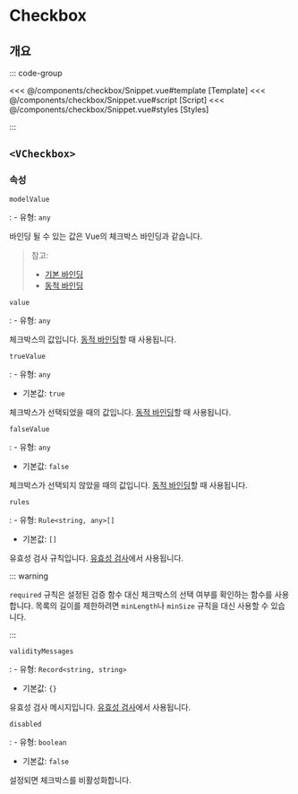 <script setup lang="ts">
import Snippet from "./Snippet.vue";
</script>

# Checkbox

## 개요

<VComponentPreview>
  <Snippet />
</VComponentPreview>

::: code-group

<<< @/components/checkbox/Snippet.vue#template [Template]
<<< @/components/checkbox/Snippet.vue#script [Script]
<<< @/components/checkbox/Snippet.vue#styles [Styles]

:::

## `<VCheckbox>`

### 속성

`modelValue`

: - 유형: `any`

  바인딩 될 수 있는 값은 Vue의 체크박스 바인딩과 같습니다.

  > 참고:
  > - [기본 바인딩](https://v3.vuejs.org/guide/forms.html#checkboxes)
  > - [동적 바인딩](https://vuejs.org/guide/essentials/forms.html#checkbox-1)

`value`

: - 유형: `any`

  체크박스의 값입니다. [동적 바인딩](https://vuejs.org/guide/essentials/forms.html#checkbox-1)할 때 사용됩니다.

`trueValue`

: - 유형: `any`
  - 기본값: `true`

  체크박스가 선택되었을 때의 값입니다. [동적 바인딩](https://vuejs.org/guide/essentials/forms.html#checkbox-1)할 때 사용됩니다.

`falseValue`

: - 유형: `any`
  - 기본값: `false`

  체크박스가 선택되지 않았을 때의 값입니다. [동적 바인딩](https://vuejs.org/guide/essentials/forms.html#checkbox-1)할 때 사용됩니다.

`rules`

: - 유형: `Rule<string, any>[]`
  - 기본값: `[]`

  유효성 검사 규칙입니다. [유효성 검사](/guide/validation/)에서 사용됩니다.

  ::: warning

  `required` 규칙은 설정된 검증 함수 대신 체크박스의 선택 여부를 확인하는 함수를 사용합니다. 목록의 길이를 제한하려면 `minLength`나 `minSize` 규칙을 대신 사용할 수 있습니다.

  :::

`validityMessages`

: - 유형: `Record<string, string>`
  - 기본값: `{}`

  유효성 검사 메시지입니다. [유효성 검사](/guide/validation/)에서 사용됩니다.

`disabled`

: - 유형: `boolean`
  - 기본값: `false`

  설정되면 체크박스를 비활성화합니다.
